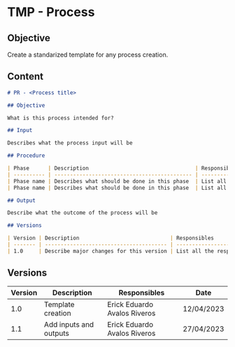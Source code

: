 # TMP - Process

## Objective

Create a standarized template for any process creation.

## Content

```md
# PR - <Process title>

## Objective

What is this process intended for?

## Input

Describes what the process input will be

## Procedure

| Phase      | Description                                  | Responsibles                               | 
| ---------- | -------------------------------------------- | ------------------------------------------ | 
| Phase name | Describes what should be done in this phase  | List all the responsibles for this phase   | 
| Phase name | Describes what should be done in this phase  | List all the responsibles for this phase   |

## Output

Describe what the outcome of the process will be

## Versions

| Version | Description                             | Responsibles                               | Date       |
| ------- | --------------------------------------- | ------------------------------------------ | ---------- |
| 1.0     | Describe major changes for this version | List all the responsibles for this version | DD/MM/YYYY |
```

## Versions

| Version | Description            | Responsibles                     | Date       |
| ------- | ---------------------- | -------------------------------- | ---------- |
| 1.0     | Template creation      | Erick Eduardo Avalos Riveros     | 12/04/2023 |
| 1.1     | Add inputs and outputs | Erick Eduardo Avalos Riveros     | 27/04/2023 |
